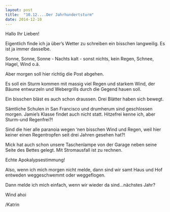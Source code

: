 ```yaml
---
layout: post
title:  "10.12....Der Jahrhundertsturm"
date: 2014-12-10
---
```

Hallo Ihr Lieben!


Eigentlich finde ich ja über’s Wetter zu schreiben ein bisschen langweilig. Es ist ja immer dasselbe.



Sonne, Sonne, Sonne - Nachts kalt - sonst nichts, kein Regen, Schnee, Hagel, Wind o.ä.



Aber morgen soll hier richtig die Post abgehen. 



Es soll ein Sturm kommen mit massig viel Regen und starkem Wind, der Bäume entwurzeln und Webergrills durch die Gegend hauen soll.



Ein bisschen bläst es auch schon draussen. Drei Blätter haben sich bewegt.



Sämtliche Schulen in San Francisco und drumherum sind geschlossen morgen. Jamie’s Klasse findet auch nicht statt. Hitzefrei kenne ich, aber Sturm-und Regenfrei?! 



Sind die hier alle paranoia wegen ‘nen bisschen Wind und Regen, weil hier keiner einen Regentropfen seit drei Jahren gesehen hat?!



Mick hat auch schon unsere Taschenlampe von der Garage neben seine Seite des Bettes gelegt. Mit Stromausfall ist zu rechnen.



Echte Apokalypsestimmung!



Also, wenn ich mich morgen nicht melde, dann sind wir samt Haus und Hof entweden weggeschwemmt oder weggeflogen.



Dann melde ich mich einfach, wenn wir wieder da sind…nächstes Jahr?



Wind ahoi



/Katrin







